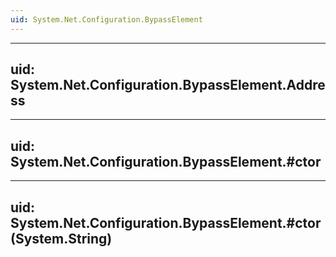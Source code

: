 ```yaml
---
uid: System.Net.Configuration.BypassElement
---
```


---
uid: System.Net.Configuration.BypassElement.Address
---

---
uid: System.Net.Configuration.BypassElement.#ctor
---

---
uid: System.Net.Configuration.BypassElement.#ctor(System.String)
---
